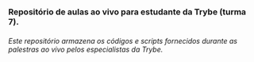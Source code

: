 ### Repositório de aulas ao vivo para estudante da Trybe (turma 7).

###### Este repositório armazena os códigos e scripts fornecidos durante as palestras ao vivo pelos especialistas da Trybe.
